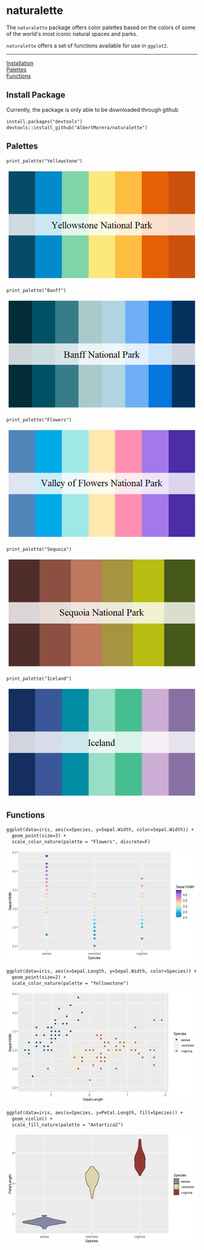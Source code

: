 # naturalette
The `naturalette` package offers color palettes based on the colors of some of the world's most iconic natural spaces and parks.

`naturalette` offers a set of functions available for use in `ggplot2`.


***
[Installation](#install-package)  
[Palettes](#palettes)  
[Functions](#functions) 

## Install Package
Currently, the package is only able to be downloaded through github

```{r}
install.packages("devtools") 
devtools::install_github("AlbertMorera/naturalette") 
```

## Palettes
```{r}
print_palette("Yellowstone")
```
![ExPalette](palettes/examples_palettes/Yellowstone.png)

```{r}
print_palette("Banff")
```
![ExPalette](palettes/examples_palettes/Banff.png)

```{r}
print_palette("Flowers")
```
![ExPalette](palettes/examples_palettes/Flowers.png)

```{r}
print_palette("Sequoia")
```
![ExPalette](palettes/examples_palettes/Sequoia.png)

```{r}
print_palette("Iceland")
```
![ExPalette](palettes/examples_palettes/Iceland.png)




## Functions

```{r}
ggplot(data=iris, aes(x=Species, y=Sepal.Width, color=Sepal.Width)) +
  geom_point(size=3) +
  scale_color_nature(palette = "Flowers", discrete=F)
```
![Exggplot2](https://github.com/AlbertMorera/naturalette/blob/main/palettes/examples_ggplot2/ggplot2_ex_1.png)

```{r}
ggplot(data=iris, aes(x=Sepal.Length, y=Sepal.Width, color=Species)) +
  geom_point(size=2) +
  scale_color_nature(palette = "Yellowstone")
```
![Exggplot2](https://github.com/AlbertMorera/naturalette/blob/main/palettes/examples_ggplot2/ggplot2_ex_2.png)

```{r}
ggplot(data=iris, aes(x=Species, y=Petal.Length, fill=Species)) +
  geom_violin() +
  scale_fill_nature(palette = "Antartica2")
```
![Exggplot2](https://github.com/AlbertMorera/naturalette/blob/main/palettes/examples_ggplot2/ggplot2_ex_3.png)
